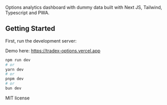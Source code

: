 Options analytics dashboard with dummy data built with Next JS, Tailwind, Typescript and PWA.

## Getting Started

First, run the development server:

Demo here: https://tradex-options.vercel.app

```bash
npm run dev
# or
yarn dev
# or
pnpm dev
# or
bun dev
```

MIT license
